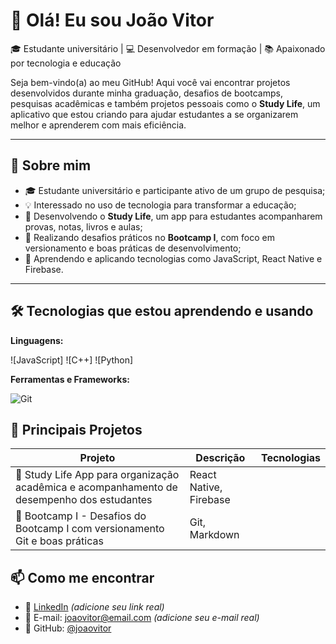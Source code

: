 # 👋 Olá! Eu sou João Vitor

🎓 Estudante universitário | 💻 Desenvolvedor em formação | 📚 Apaixonado por tecnologia e educação

Seja bem-vindo(a) ao meu GitHub! Aqui você vai encontrar projetos desenvolvidos durante minha graduação, desafios de bootcamps, pesquisas acadêmicas e também projetos pessoais como o **Study Life**, um aplicativo que estou criando para ajudar estudantes a se organizarem melhor e aprenderem com mais eficiência.

---

## 🧠 Sobre mim

- 🎓 Estudante universitário e participante ativo de um grupo de pesquisa;
- 💡 Interessado no uso de tecnologia para transformar a educação;
- 📱 Desenvolvendo o **Study Life**, um app para estudantes acompanharem provas, notas, livros e aulas;
- 🧪 Realizando desafios práticos no **Bootcamp I**, com foco em versionamento e boas práticas de desenvolvimento;
- 🌱 Aprendendo e aplicando tecnologias como JavaScript, React Native e Firebase.

---

## 🛠️ Tecnologias que estou aprendendo e usando

**Linguagens:**

![JavaScript] 
![C++] 
![Python] 

**Ferramentas e Frameworks:** 
 
![Git](https://img.shields.io/badge/-Git-F05032?style=flat&logo=git&logoColor=fff)

## 📌 Principais Projetos

| Projeto | Descrição | Tecnologias |
|--------|-----------|-------------|
| 📱 Study Life App para organização acadêmica e acompanhamento de desempenho dos estudantes | React Native, Firebase |
| 🧠 Bootcamp I - Desafios do Bootcamp I com versionamento Git e boas práticas | Git, Markdown |

 
## 📫 Como me encontrar

- 💼 [LinkedIn](https://www.linkedin.com/in/joaovitor) *(adicione seu link real)*
- 📧 E-mail: joaovitor@email.com *(adicione seu e-mail real)*
- 🐙 GitHub: [@joaovitor](https://github.com/joaovitor)

